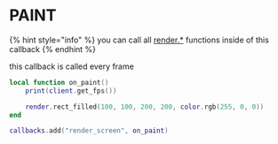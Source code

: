 # PAINT

{% hint style="info" %}
you can call all [render.\*](https://docs.primordial.dev/api\_functions/render/) functions inside of this callback
{% endhint %}

this callback is called every frame

```lua
local function on_paint()
    print(client.get_fps())

    render.rect_filled(100, 100, 200, 200, color.rgb(255, 0, 0))
end

callbacks.add("render_screen", on_paint)
```
